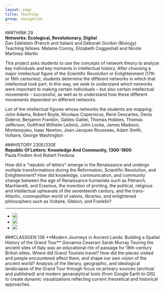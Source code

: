 ```yaml
---
layout: page  
title: Teaching  
group: navigation  
---
```


###THINK 29  
**Networks: Ecological, Revolutionary, Digital**   
Dan Edelstein (French and Italian) and Deborah Gordon (Biology)  
Teaching fellows: Melanie Conroy, Elizabeth Coggeshall and Nicole Martinez-Martin

This project asks students to use the concepts of network theory to analyze key individuals and key moments in intellectual history. After choosing a major intellectual figure of the Scientific Revolution or Enlightenment (17th or 18th centuries), students determine the different networks in which that intellectual took part. In this way, we seek to understand which networks were important to making certain individuals – but also certain intellectual movements – successful, as well as to understand how these different movements depended on different networks.

List of the intellectual figures whose networks the students are mapping:  
John Adams, Robert Boyle, Nicolaus Copernicus, René Descartes, Denis Diderot, Benjamin Franklin, Galileo Galilei, Thomas Hobbes, Thomas Jefferson, Gottfried Wilhelm Leibniz, John Locke, James Madison, Montesquieu, Isaac Newton, Jean-Jacques Rousseau, Adam Smith, Voltaire, George Washington


###HISTORY 230E/330E  
**Republic Of Letters:  Knowledge And Community, 1300-1800**   
Paula Findlen And Robert Fredona

How did a "republic of letters" emerge in the Renaissance and undergo multiple transformations during the Reformation, Scientific Revolution, and Enlightenment? How did knowledge, communication, and community change between the age of Renaissance humanists such as Petrarch, Machiavelli, and Erasmus, the invention of printing, the political, religious and intellectual upheavals of the seventeenth century, and the trans-Atlantic, cosmopolitan world of salons, libraries, and enlightened philosophers such as Voltaire, Gibbon, and Franklin?
<hr>
<ul class="rslides">
  <li><img src="https://stanford.box.com/shared/static/6zfgnm5ctl5px0ysr5i7.jpg"></li>
  <li><img src="https://stanford.box.com/shared/static/g8hujliekw3l4io02td1.png"></li>
  <li><img src="https://stanford.box.com/shared/static/sd7cn0xhwqx59hy0xzm9.pdf"></li>
</ul>
###CLASSGEN 138 
**Modern Journeys in Ancient Lands: Building a Spatial History of the Grand Tour**  
Giovanna Ceserani  
Sarah Murray  
Touring the ancient sites of Italy was an educational rite of passage for 18th-century British elites. Where did Grand Tourists travel? How did the places visited and people encountered affect them, and shape our own vision of the ancient world? Analysis of the literary, geographic, and ideological landscapes of the Grand Tour through focus on primary sources (archival and published) and modern geoanalytical tools (from Google Earth to GIS) to create dynamic visualizations reflecting current theoretical and historical approaches.

